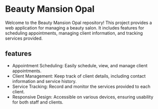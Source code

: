 # Beauty Mansion Opal

Welcome to the Beauty Mansion Opal repository! This project provides a web application for managing a beauty salon. It includes features for scheduling appointments, managing client information, and tracking services provided.

## features

- Appointment Scheduling: Easily schedule, view, and manage client appointments.
- Client Management: Keep track of client details, including contact information and service history.
- Service Tracking: Record and monitor the services provided to each client.
- Responsive Design: Accessible on various devices, ensuring usability for both staff and clients.
